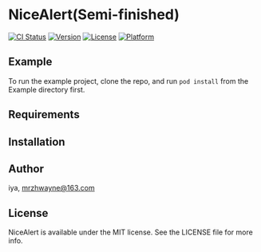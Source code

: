 # NiceAlert(Semi-finished)

[![CI Status](https://img.shields.io/travis/iya/NiceAlert.svg?style=flat)](https://travis-ci.org/iya/NiceAlert)
[![Version](https://img.shields.io/cocoapods/v/NiceAlert.svg?style=flat)](https://cocoapods.org/pods/NiceAlert)
[![License](https://img.shields.io/cocoapods/l/NiceAlert.svg?style=flat)](https://cocoapods.org/pods/NiceAlert)
[![Platform](https://img.shields.io/cocoapods/p/NiceAlert.svg?style=flat)](https://cocoapods.org/pods/NiceAlert)

## Example

To run the example project, clone the repo, and run `pod install` from the Example directory first.

## Requirements

## Installation

## Author

iya, mrzhwayne@163.com

## License

NiceAlert is available under the MIT license. See the LICENSE file for more info.
